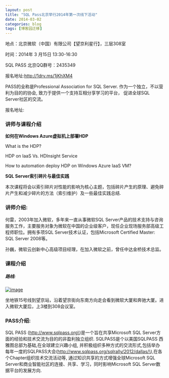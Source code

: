 ```yaml
---
layout: post
title: "SQL Pass北京举行2014年第一次线下活动"
date: 2014-03-02
categories: blog
tags: [博客园迁移]
---
```


地点：北京微软（中国）有限公司【望京利星行】，三层308室

时间：2014年 3 月15日 13:30-16:30

SQL PASS 北京QQ群号：2435349

报名地址:<http://1drv.ms/1jKhXM4>

PASS的全称是Professional Association for SQL Server. 作为一个独立，不以营利为目的的协会, 致力于提供一个支持互相分享学习的平台， 促进全球SQL Server社区的交流。

报名地址:

### 讲师与课程介绍

**如何在Windows Azure虚拟机上部署HDP**

What is the HDP? 

HDP on IaaS Vs. HDInsight Service

How to automation deploy HDP on Windows Azure IaaS VM?

**SQL Server索引碎片与最佳实践**

本次课程将会以索引碎片对性能的影响为核心主题，包括碎片产生的原理、避免碎片产生和减少碎片的方法（索引维护）及一些最佳实践总结.

### 讲师介绍:

何雷，2003年加入微软，多年来一直从事微软SQL Server产品的技术支持与咨询服务工作，主要服务对象为微软在中国的企业级客户，现任企业现场服务部高级工程师职位。拥有多项SQL Server技术认证，包括Microsoft Certified Master: SQL Server 2008等。

孙巍，微软云创新中心高级项目经理，在加入微软之前，曾任中达金桥技术总监。

### 课程介绍

##### 路线:

[![image](https://cdn.jsdelivr.net/gh/careyson/careyson.github.io@main/assets/images/2014-03-02-sql-pass-2014/sql-pass-2014-201211281252058508.png)](http://images.cnblogs.com/cnblogs_com/CareySon/201211/201211281252039739.png)

坐地铁15号线到望京站，沿着望京街向东南方向走会看到微软大厦和奔驰大厦。进入微软大厦后，上3楼到308会议室。

### **PASS****介绍****:**

SQL PASS \(http://www.sqlpass.org\)是一个旨在共享Microsoft SQL Server方面的经验和技术交流为目的的非盈利独立组织. SQLPASS是个以美国SQLPASS 西雅图总部为基础,在全球建立兴趣小组, 并积极组织多种方式的交流形式,包括举办每年一度的SQLPASS大会\(http://www.sqlpass.org/sqlrally/2012/dallas/\),在各个Chapter组织技术交流活动等, 通过知识共享的方式增强全球Microsoft SQL Server和商业智能社区的连接、共享、学习，同时影响Microsoft SQL Server数据平台的发展方向.

